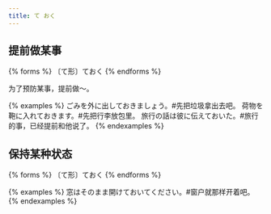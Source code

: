 ```yaml
---
title: て おく
---
```


## 提前做某事

{% forms %}
〔て形〕ておく
{% endforms %}

为了预防某事，提前做～。

{% examples %}
ごみを外に出しておきましょう。#先把垃圾拿出去吧。
荷物を鞄に入れておきます。#先把行李放包里。
旅行の話は彼に伝えておいた。#旅行的事，已经提前和他说了。
{% endexamples %}

## 保持某种状态

{% forms %}
〔て形〕ておく
{% endforms %}

{% examples %}
窓はそのまま開けておいてください。#窗户就那样开着吧。
{% endexamples %}
